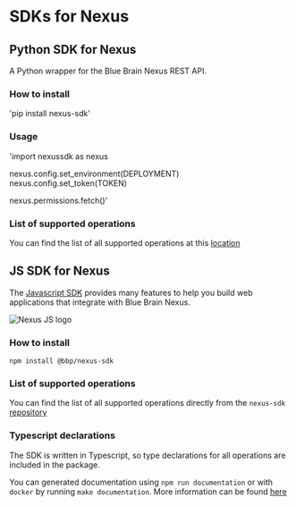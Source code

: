 # SDKs for Nexus

## Python SDK for Nexus
A Python wrapper for the Blue Brain Nexus REST API.

### How to install

'pip install nexus-sdk'

### Usage
'import nexussdk as nexus

nexus.config.set_environment(DEPLOYMENT)
nexus.config.set_token(TOKEN)

nexus.permissions.fetch()'

### List of supported operations

You can find the list of all supported operations at this [location](https://bluebrain.github.io/nexus-python-sdk/)

## JS SDK for Nexus

The [Javascript SDK](https://github.com/BlueBrain/nexus-sdk-js) provides many features to help you build web applications that integrate with Blue Brain Nexus.

![Nexus JS logo](./sdk/img/nexus-js-logo.png)

### How to install

`npm install @bbp/nexus-sdk`

### List of supported operations

You can find the list of all supported operations directly from the `nexus-sdk` [repository](https://github.com/BlueBrain/nexus-sdk-js#documentation)

### Typescript declarations

The SDK is written in Typescript, so type declarations for all operations are included in the package.

You can generated documentation using `npm run documentation` or with `docker` by running `make documentation`. More information can be found [here](https://github.com/BlueBrain/nexus-sdk-js#development)
